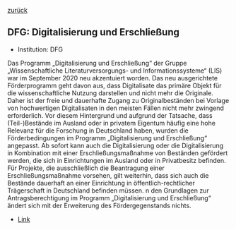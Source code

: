 [zurück](/funding/)

## DFG: Digitalisierung und Erschließung


* Institution: DFG

Das Programm „Digitalisierung und Erschließung“ der Gruppe „Wissenschaftliche Literaturversorgungs- und Informationssysteme“ (LIS) war im September 2020 neu akzentuiert worden. Das neu ausgerichtete Förderprogramm geht davon aus, dass Digitalisate das primäre Objekt für die wissenschaftliche Nutzung darstellen und nicht mehr die Originale. Daher ist der freie und dauerhafte Zugang zu Originalbeständen bei Vorlage von hochwertigen Digitalisaten in den meisten Fällen nicht mehr zwingend erforderlich. Vor diesem Hintergrund und aufgrund der Tatsache, dass (Teil-)Bestände im Ausland oder in privatem Eigentum häufig eine hohe Relevanz für die Forschung in Deutschland haben, wurden die Förderbedingungen im Programm „Digitalisierung und Erschließung“ angepasst. Ab sofort kann auch die Digitalisierung oder die Digitalisierung in Kombination mit einer Erschließungsmaßnahme von Beständen gefördert werden, die sich in Einrichtungen im Ausland oder in Privatbesitz befinden. Für Projekte, die ausschließlich die Beantragung einer Erschließungsmaßnahme vorsehen, gilt weiterhin, dass sich auch die Bestände dauerhaft an einer Einrichtung in öffentlich-rechtlicher Trägerschaft in Deutschland befinden müssen. n den Grundlagen zur Antragsberechtigung im Programm „Digitalisierung und Erschließung“ ändert sich mit der Erweiterung des Fördergegenstands nichts.

* [Link](https://www.dfg.de/foerderung/info_wissenschaft/info_wissenschaft_21_80/index.html)